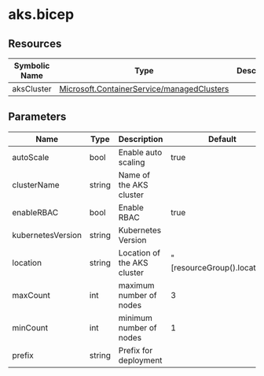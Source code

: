 # aks.bicep

## Resources

| Symbolic Name | Type | Description |
| --- | --- | --- |
| aksCluster | [Microsoft.ContainerService/managedClusters](https://learn.microsoft.com/en-us/azure/templates/microsoft.containerservice/managedclusters) |  |

## Parameters

| Name | Type | Description | Default |
| --- | --- | --- | --- |
| autoScale | bool | Enable auto scaling | true |
| clusterName | string | Name of the AKS cluster |  |
| enableRBAC | bool | Enable RBAC | true |
| kubernetesVersion | string | Kubernetes Version |  |
| location | string | Location of the AKS cluster | "[resourceGroup().location]" |
| maxCount | int | maximum number of nodes | 3 |
| minCount | int | minimum number of nodes | 1 |
| prefix | string | Prefix for deployment |  |